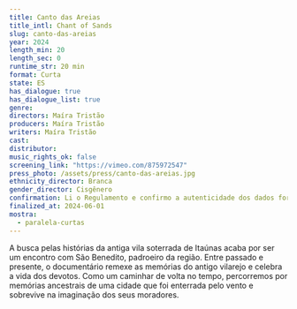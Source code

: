 ```yaml
---
title: Canto das Areias
title_intl: Chant of Sands
slug: canto-das-areias
year: 2024
length_min: 20
length_sec: 0
runtime_str: 20 min
format: Curta
state: ES
has_dialogue: true
has_dialogue_list: true
genre: 
directors: Maíra Tristão
producers: Maíra Tristão
writers: Maíra Tristão
cast: 
distributor: 
music_rights_ok: false
screening_link: "https://vimeo.com/875972547"
press_photo: /assets/press/canto-das-areias.jpg
ethnicity_director: Branca
gender_director: Cisgênero
confirmation: Li o Regulamento e confirmo a autenticidade dos dados fornecido nesta ficha de inscrição.
finalized_at: 2024-06-01
mostra:
  - paralela-curtas
---
```


A busca pelas histórias da antiga vila soterrada de Itaúnas acaba por ser um encontro com São Benedito, padroeiro da região. Entre passado e presente, o documentário remexe as memórias do antigo vilarejo e celebra a vida dos devotos. Como um caminhar de volta no tempo, percorremos por memórias ancestrais de uma cidade que foi enterrada pelo vento e sobrevive na imaginação dos seus moradores.
